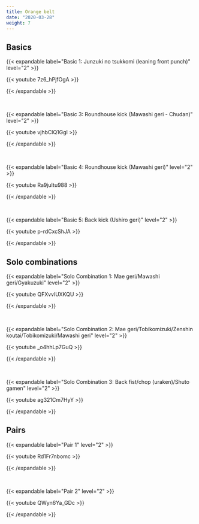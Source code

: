 ```yaml
---
title: Orange belt
date: "2020-03-28"
weight: 7
---
```


## Basics

{{< expandable label="Basic 1: Junzuki no tsukkomi (leaning front punch)" level="2" >}}

{{< youtube 7z6_hPjfOgA >}}

{{< /expandable >}}

<br>

{{< expandable label="Basic 3: Roundhouse kick (Mawashi geri - Chudan)" level="2" >}}

{{< youtube vjhbClQ1GgI >}}

{{< /expandable >}}

<br>

{{< expandable label="Basic 4: Roundhouse kick (Mawashi geri)" level="2" >}}

{{< youtube Ra9juItu988 >}}

{{< /expandable >}}

<br>

{{< expandable label="Basic 5: Back kick (Ushiro geri)" level="2" >}}

{{< youtube p-rdCxcShJA >}}

{{< /expandable >}}


## Solo combinations

{{< expandable label="Solo Combination 1: Mae geri/Mawashi geri/Gyakuzuki" level="2" >}}

{{< youtube QFXvvlUXKQU >}}

{{< /expandable >}}

<br>

{{< expandable label="Solo Combination 2: Mae geri/Tobikomizuki/Zenshin koutai/Tobikomizuki/Mawashi geri" level="2" >}}

{{< youtube _o4hhLp7GuQ >}}

{{< /expandable >}}

<br>

{{< expandable label="Solo Combination 3: Back fist/chop (uraken)/Shuto gamen" level="2" >}}

{{< youtube ag321Cm7HyY >}}

{{< /expandable >}}

## Pairs

{{< expandable label="Pair 1" level="2" >}}

{{< youtube Rd1Fr7nbomc >}}

{{< /expandable >}}

<br>

{{< expandable label="Pair 2" level="2" >}}

{{< youtube QWyn6Ya_GDc >}}

{{< /expandable >}}



